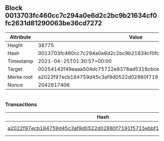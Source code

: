 ## Block 0013703fc460cc7c294a0e6d2c2bc9b21634cf0fc2631d81290063be36cd7272

Attribute | Value
--- | ---
Height | 38775
Hash | 0013703fc460cc7c294a0e6d2c2bc9b21634cf0fc2631d81290063be36cd7272
Timestamp | 2021-04-25T01:30:57+00:00
Target | 00254142f49eaaa504dc75712e8378ad5316cbcead634704b3734b6271167cc4
Merke root | a2022f97ecb184759d45c3af9d0522d02880f7191f5715ebbf12e5d1e7e4a972
Nonce | 2042817406

```

```

### Transactions

Hash | Amount
--- | ---
[a2022f97ecb184759d45c3af9d0522d02880f7191f5715ebbf12e5d1e7e4a972](a2022f97ecb184759d45c3af9d0522d02880f7191f5715ebbf12e5d1e7e4a972.md) | 10.00000000 SKEPTI 

